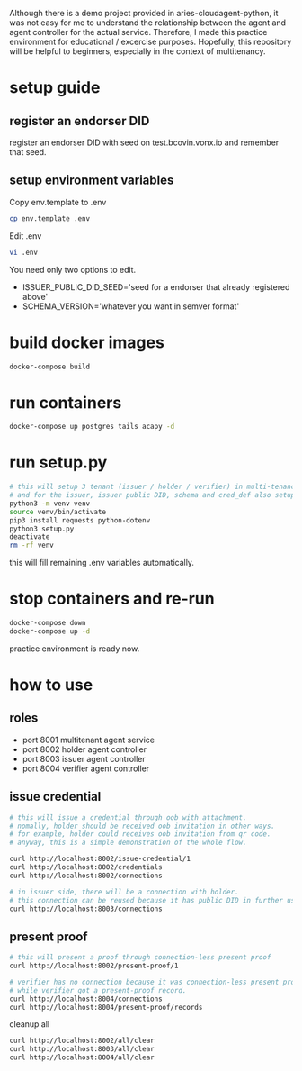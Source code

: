 Although there is a demo project provided in aries-cloudagent-python, it was not easy for me to understand the relationship between the agent and agent controller for the actual service. Therefore, I made this practice environment for educational / excercise purposes. Hopefully, this repository will be helpful to beginners, especially in the context of multitenancy.

# setup guide

## register an endorser DID

register an endorser DID with seed on test.bcovin.vonx.io and remember that seed.

## setup environment variables

Copy env.template to .env
```bash
cp env.template .env
```

Edit .env
```bash
vi .env
```
You need only two options to edit.
* ISSUER_PUBLIC_DID_SEED='seed for a endorser that already registered above'
* SCHEMA_VERSION='whatever you want in semver format'

# build docker images

```bash
docker-compose build
```

# run containers

```bash
docker-compose up postgres tails acapy -d
```

# run setup.py

```bash
# this will setup 3 tenant (issuer / holder / verifier) in multi-tenancy acapy
# and for the issuer, issuer public DID, schema and cred_def also setup. 
python3 -m venv venv
source venv/bin/activate
pip3 install requests python-dotenv
python3 setup.py
deactivate
rm -rf venv
```

this will fill remaining .env variables automatically.

# stop containers and re-run

```bash
docker-compose down
docker-compose up -d
```

practice environment is ready now.

# how to use

## roles

* port 8001 multitenant agent service
* port 8002 holder agent controller
* port 8003 issuer agent controller
* port 8004 verifier agent controller

## issue credential

```bash
# this will issue a credential through oob with attachment.
# nomally, holder should be received oob invitation in other ways.
# for example, holder could receives oob invitation from qr code.
# anyway, this is a simple demonstration of the whole flow.

curl http://localhost:8002/issue-credential/1
curl http://localhost:8002/credentials
curl http://localhost:8002/connections

# in issuer side, there will be a connection with holder.
# this connection can be reused because it has public DID in further usecases.
curl http://localhost:8003/connections
```

## present proof

```bash
# this will present a proof through connection-less present proof
curl http://localhost:8002/present-proof/1

# verifier has no connection because it was connection-less present proof
# while verifier got a present-proof record.
curl http://localhost:8004/connections
curl http://localhost:8004/present-proof/records
```

cleanup all
```bash
curl http://localhost:8002/all/clear
curl http://localhost:8003/all/clear
curl http://localhost:8004/all/clear
```










